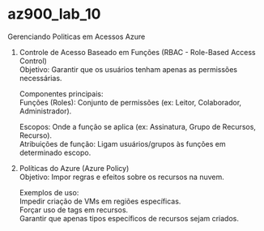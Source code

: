 # az900_lab_10
Gerenciando Politicas em Acessos Azure

1) Controle de Acesso Baseado em Funções (RBAC - Role-Based Access Control)<br>
    Objetivo: Garantir que os usuários tenham apenas as permissões necessárias.<br>

    Componentes principais:<br>
    Funções (Roles): Conjunto de permissões (ex: Leitor, Colaborador, Administrador).<br>

    Escopos: Onde a função se aplica (ex: Assinatura, Grupo de Recursos, Recurso).<br>
    Atribuições de função: Ligam usuários/grupos às funções em determinado escopo.<br>

2) Políticas do Azure (Azure Policy)<br>
    Objetivo: Impor regras e efeitos sobre os recursos na nuvem.<br>

    Exemplos de uso:<br>
    Impedir criação de VMs em regiões específicas.<br>
    Forçar uso de tags em recursos.<br>
    Garantir que apenas tipos específicos de recursos sejam criados.<br>
